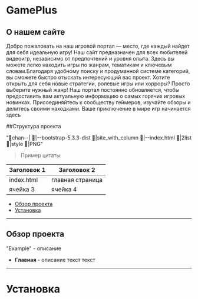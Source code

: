 # GamePlus

## О нашем сайте

Добро пожаловать на наш игровой портал — место, где каждый найдет для себя идеальную игру! Наш сайт предназначен для всех любителей видеоигр, независимо от предпочтений и уровня опыта. Здесь вы можете легко находить игры по жанрам, тематикам и ключевым словам.Благодаря удобному поиску и продуманной системе категорий, вы сможете быстро отыскать интересующий вас проект. Хотите открыть для себя новые стратегии, ролевые игры или хорроры? Просто выберите нужный жанр! Наш портал постоянно обновляется, чтобы предоставить вам актуальную информацию о самых горячих игровых новинках. Присоединяйтесь к сообществу геймеров, изучайте обзоры и делитесь своими находками. Ваше приключение в мире игр начинается здесь

##Структура проекта

"📁chan--|
        📁|--bootstrap-5.3.3-dist
          📁|site_with_column
            👾|--index.html
            📁|2list
            📁|style
            📁|PNG"


> Пример цитаты

| Заголовок 1 | Заголовок 2 |
|-------------| ------------|
| index.html| главная страница |
| ячейка 3    | ячейка 4    |

- [Обзор проекта](#обзор-проекта)
- [Установка](#установка)

---

## Обзор проекта

"Example" - описание

- **Главная** - описание
текст 
текст

---

# Установка
